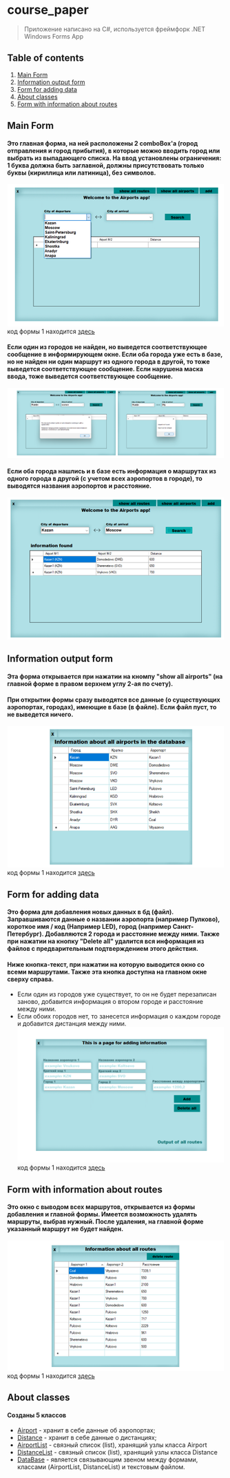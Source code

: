 # course_paper
> Приложение написано на C#, используется фреймфорк .NET Windows Forms App

## Table of contents

1. [Main Form](#main-form)
2. [Information output form](#information-output-form)
3. [Form for adding data](#form-for-adding-data)
4. [About classes](#about-classes)
5. [Form with information about routes](#form-with-information-about-routes)

## Main Form
#### Это главная форма, на ней расположены 2 comboBox'a (город отправления и город прибытия), в которые можно вводить город или выбрать из выпадающего списка. На ввод установлены ограничения: 1 буква должна быть заглавной, должны присутствовать только буквы (кириллица или латиница), без символов.
![main](images/imageForm1_1.png)</br>
код формы 1 находится [здесь](coursWork/coursWork/Form1.cs)

#### Если один из городов не найден, но выведется соответствующее сообщение в информирующем окне. Если оба города уже есть в базе, но не найден ни один маршрут из одного города в другой, то тоже выведется соответствующее сообщение. Если нарушена маска ввода, тоже выведется соответствующее сообщение.
![main](images/imageForm1_2.png)</br>

#### Если оба города нашлись и в базе есть информация о маршрутах из одного города в другой (с учетом всех аэропортов в городе), то выводятся названия аэропортов и расстояние.
![main](images/imageForm1_3.png)</br>

## Information output form
#### Эта форма открывается при нажатии на кномпу "show all airports" (на главной форме в правом верхнем углу 2-ая по счету). 
#### При открытии формы сразу выводятся все данные (о существующих аэропортах, городах), имеющие в базе (в файле). Если файл пуст, то не выведется ничего.
![main](images/imageFormInfo_1.png)</br>
код формы 1 находится [здесь](coursWork/coursWork/FormShow.cs)

## Form for adding data
#### Это форма для добавления новых данных в бд (файл). Заправшиваются данные о названии аэропорта (например Пулково), короткое имя / код (Например LED), город (например Санкт-Петербург). Добавляются 2 города и расстояние между ними. Также при нажатии на кнопку "Delete all" удалится вся информация из файлов с предварительным подтверждением этого действия. 
#### Ниже кнопка-текст, при нажатии на которую выводится окно со всеми маршрутами. Также эта кнопка доступна на главном окне сверху справа.
- Если один из городов уже существует, то он не будет перезаписан заново, добавится информация о втором городе и расстояние между ними. 
- Если обоих городов нет, то занесется информация о каждом городе и добавится дистанция между ними.
![imageFormAdd](images/imageFormAdd_1.png)</br>
код формы 1 находится [здесь](coursWork/coursWork/FormAdd.cs)

## Form with information about routes
#### Это окно с выводом всех маршрутов, открывается из формы добавления и главной формы. Имеется возможность удалять маршруты, выбрав нужный. После удаления, на главной форме указанный маршрут не будет найден.
![imageFormRoutes](images/imageFormRoutes_1.png)</br>
код формы 1 находится [здесь](coursWork/coursWork/ShowRoutes.cs)


## About classes
#### Созданы 5 классов 
- [Airport](coursWork/coursWork/Airport.cs) - хранит в себе данные об аэропортах;
- [Distance](coursWork/coursWork/Distance.cs) - хранит в себе данные о дистанциях;
- [AirportList](coursWork/coursWork/AirportList.cs) - связный список (list), хранящий узлы класса Airport
- [DistanceList](coursWork/coursWork/DistanceList.cs) - связный список (list), хранящий узлы класса Distance
- [DataBase](coursWork/coursWork/DataBase.cs) - является связывающим звеном между формами, классами (AirportList, DistanceList) и текстовым файлом.